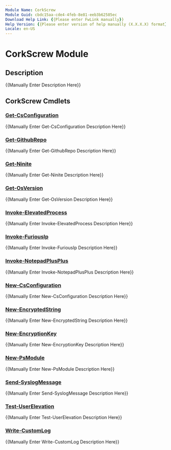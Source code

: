 ```yaml
---
Module Name: CorkScrew
Module Guid: cbdc15aa-cde4-4feb-8e81-eeb3b62585ec
Download Help Link: {{Please enter FwLink manually}}
Help Version: {{Please enter version of help manually (X.X.X.X) format}}
Locale: en-US
---
```


# CorkScrew Module
## Description
{{Manually Enter Description Here}}

## CorkScrew Cmdlets
### [Get-CsConfiguration](Get-CsConfiguration.md)
{{Manually Enter Get-CsConfiguration Description Here}}

### [Get-GithubRepo](Get-GithubRepo.md)
{{Manually Enter Get-GithubRepo Description Here}}

### [Get-Ninite](Get-Ninite.md)
{{Manually Enter Get-Ninite Description Here}}

### [Get-OsVersion](Get-OsVersion.md)
{{Manually Enter Get-OsVersion Description Here}}

### [Invoke-ElevatedProcess](Invoke-ElevatedProcess.md)
{{Manually Enter Invoke-ElevatedProcess Description Here}}

### [Invoke-FuriousIp](Invoke-FuriousIp.md)
{{Manually Enter Invoke-FuriousIp Description Here}}

### [Invoke-NotepadPlusPlus](Invoke-NotepadPlusPlus.md)
{{Manually Enter Invoke-NotepadPlusPlus Description Here}}

### [New-CsConfiguration](New-CsConfiguration.md)
{{Manually Enter New-CsConfiguration Description Here}}

### [New-EncryptedString](New-EncryptedString.md)
{{Manually Enter New-EncryptedString Description Here}}

### [New-EncryptionKey](New-EncryptionKey.md)
{{Manually Enter New-EncryptionKey Description Here}}

### [New-PsModule](New-PsModule.md)
{{Manually Enter New-PsModule Description Here}}

### [Send-SyslogMessage](Send-SyslogMessage.md)
{{Manually Enter Send-SyslogMessage Description Here}}

### [Test-UserElevation](Test-UserElevation.md)
{{Manually Enter Test-UserElevation Description Here}}

### [Write-CustomLog](Write-CustomLog.md)
{{Manually Enter Write-CustomLog Description Here}}

